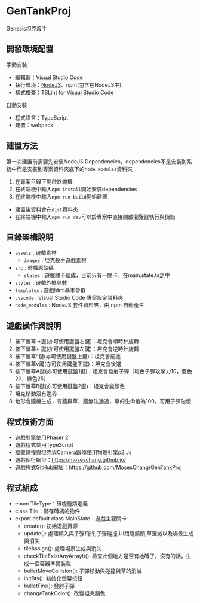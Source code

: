 # GenTankProj

Genesis坦克殺手

## 開發環境配置

手動安裝

* 編輯器：[Visual Studio Code](https://code.visualstudio.com)
* 執行環境：[NodeJS](https://nodejs.org/en/download/)、npm(包含在NodeJS中)
* 樣式檢查：[TSLint for Visual Studio Code](https://marketplace.visualstudio.com/items?itemName=eg2.tslint)

自動安裝

* 程式語言：TypeScript
* 建置：webpack

## 建置方法

第一次建置前需要先安裝NodeJS Dependencies，dependencies不是安裝到系統中而是安裝到專案資料夾底下的`node_modules`資料夾

1. 在專案目錄下開啟終端機
1. 在終端機中輸入`npm install`開始安裝dependencies
1. 在終端機中輸入`npm run build`開始建置

* 建置後資料會在`dist`資料夾
* 在終端機中輸入`npm run dev`可以於專案中直接開啟瀏覽器執行與偵錯

## 目錄架構說明

* `assets`           : 遊戲素材
  * `images`         : 坦克殺手遊戲素材
* `src`              : 遊戲原始碼
  * `states`         : 遊戲關卡組成，目前只有一關卡，在main.state.ts之中
* `styles`           : 遊戲外框參數
* `templates`        : 遊戲html基本參數
* `.vscode`          : Visual Studio Code 專案設定資料夾
* `node_modules`     : NodeJS 套件資料夾，由 npm 自動產生

## 遊戲操作與說明

1. 按下螢幕->鍵(亦可使用鍵盤右鍵)：坦克會順時針旋轉
2. 按下螢幕<-鍵(亦可使用鍵盤左鍵)：坦克會逆時針旋轉
3. 按下螢幕^鍵(亦可使用鍵盤上鍵)：坦克會前進
4. 按下螢幕v鍵(亦可使用鍵盤下鍵)：坦克會後退
5. 按下螢幕A鍵(亦可使用鍵盤1鍵)：坦克會發射子彈（紅色子彈攻擊力10，藍色20，綠色25）
6. 按下螢幕B鍵(亦可使用鍵盤2鍵)：坦克會變顏色
7. 坦克移動沒有邊界
8. 地形會隨機生成，有牆與草，牆無法通過，草的生命值為100，可用子彈破壞

## 程式技術方面

* 遊戲引擎使用Phaser 2
* 遊戲程式使用TypeScript
* 牆壁碰撞與坦克與Camera跟隨使用物理引擎p2.Js
* 遊戲執行網址：https://moseschang.github.io/
* 遊戲程式GitHub網址：https://github.com/MosesChang/GenTankProj

## 程式組成

* enum TileType：磚塊種類定義
* class Tile：儲存磚塊的物件
* export default class MainState：遊戲主要關卡
  * create(): 初始遊戲資源
  * update(): 處理輸入與子彈飛行,子彈碰撞,UI跟隨鏡頭,草湮滅以及場景生成與消失
  * tileAssign(): 處理場景生成與消失
  * checkTileExistAnyArrayIt(): 檢查此個地方是否有地磚了，沒有的話，生成一個容器準備裝載
  * bulletMoveCollision(): 子彈移動與碰撞與草的消滅
  * initBts(): 初始化螢幕按鈕
  * bulletFire(): 發射子彈
  * changeTankColor(): 改變坦克顏色
  